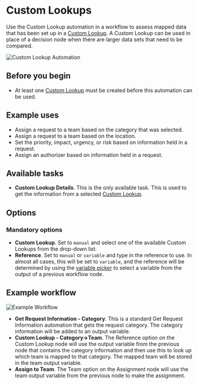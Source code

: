 # Custom Lookups
Use the Custom Lookup automation in a workflow to assess mapped data that has been set up in a [Custom Lookup](/servicemanager-config/administration/custom-lookups). A Custom Lookup can be used in place of a decision node when there are larger data sets that need to be compared.

![Custom Lookup Automation](/_books/servicemanager-config/images/workflow-custom-lookup.png)


## Before you begin
* At least one [Custom Lookup](/servicemanager-config/administration/custom-lookups) must be created before this automation can be used.

## Example uses
* Assign a request to a team based on the category that was selected.
* Assign a request to a team based on the location.
* Set the priority, impact, urgency, or risk based on information held in a request.
* Assign an authorizer based on information held in a request.

## Available tasks
* **Custom Lookup Details**.  This is the only available task.  This is used to get the information from a selected [Custom Lookup](/servicemanager-config/administration/custom-lookups).

## Options
### Mandatory options
* **Custom Lookup**. Set to `manual` and select one of the available Custom Lookups from the drop-down list.
* **Reference**. Set to `manual` or `variable` and type in the reference to use.  In almost all cases, this will be set to `variable`, and the reference will be determined by using the [variable picker](/esp-config/automation/variable-picker) to select a variable from the output of a previous workflow node.

## Example workflow

![Example Workflow](/_books/servicemanager-config/images/workflow-custom-lookup-example.png)

* **Get Request Information - Category**. This is a standard Get Request Information automation that gets the request category. The category information will be added to an output variable.
* **Custom Lookup - Category->Team**.  The Reference option on the Custom Lookup node will use the output variable from the previous node that contains the category information and then use this to look up which team is mapped to that category. The mapped team will be stored in the team output variable.
* **Assign to Team**. The Team option on the Assignment node will use the team output variable from the previous node to make the assignment.

